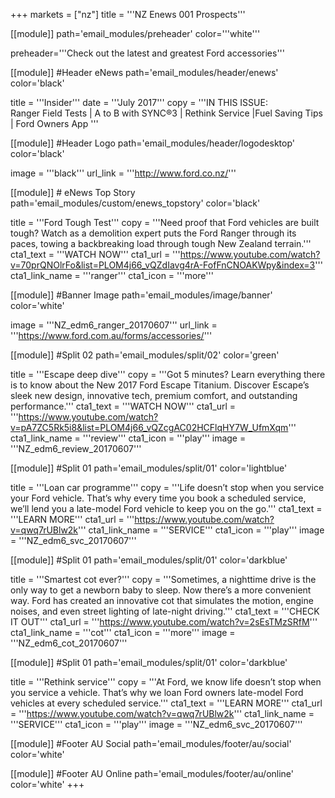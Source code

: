 +++
markets = ["nz"]
title = '''NZ Enews 001 Prospects'''

[[module]]
path='email_modules/preheader'
color='''white'''

   preheader='''Check out the latest and greatest Ford accessories'''

[[module]] #Header eNews 
path='email_modules/header/enews'
color='black'

  title = '''Insider'''
  date = '''July 2017'''
  copy = '''IN THIS ISSUE:<br />Ranger Field Tests | A to B with SYNC®3 | Rethink Service |Fuel Saving Tips | Ford Owners App '''


[[module]] #Header Logo
path='email_modules/header/logodesktop'
color='black'

  image = '''black'''
  url_link = '''http://www.ford.co.nz/'''

[[module]] # eNews Top Story 
path='email_modules/custom/enews_topstory'
color='black'

  title = '''Ford Tough Test'''
  copy = '''Need proof that Ford vehicles are built tough? Watch as a demolition expert puts the Ford Ranger through its paces, towing a backbreaking load through tough New Zealand terrain.'''
  cta1_text = '''WATCH NOW'''
  cta1_url = '''https://www.youtube.com/watch?v=70prQNOlrFo&list=PLOM4j66_vQZdIavg4rA-FofFnCNOAKWpy&index=3'''
  cta1_link_name = '''ranger'''
  cta1_icon = '''more'''


[[module]] #Banner Image 
path='email_modules/image/banner'
color='white'

  image = '''NZ_edm6_ranger_20170607'''
  url_link = '''https://www.ford.com.au/forms/accessories/'''


[[module]] #Split 02 
path='email_modules/split/02'
color='green'

title = '''Escape deep dive'''
  copy = '''Got 5 minutes? Learn everything there is to know about the New 2017 Ford Escape Titanium. Discover Escape’s sleek new design, innovative tech, premium comfort, and outstanding performance.'''
  cta1_text = '''WATCH NOW'''
  cta1_url = '''https://www.youtube.com/watch?v=pA7ZC5Rk5i8&list=PLOM4j66_vQZcgAC02HCFlqHY7W_UfmXqm'''
  cta1_link_name = '''review'''
  cta1_icon = '''play'''
  image = '''NZ_edm6_review_20170607'''


  [[module]] #Split 01
path='email_modules/split/01'
color='lightblue'

  title = '''Loan car programme'''
  copy = '''Life doesn’t stop when you service your Ford vehicle. That’s why every time you book a scheduled service, we’ll lend you a late-model Ford vehicle to keep you on the go.'''
  cta1_text = '''LEARN MORE'''
  cta1_url = '''https://www.youtube.com/watch?v=qwq7rUBlw2k'''
  cta1_link_name = '''SERVICE'''
  cta1_icon = '''play'''
  image = '''NZ_edm6_svc_20170607'''
  
  [[module]] #Split 01 
path='email_modules/split/01'
color='darkblue'

title = '''Smartest cot ever?'''
  copy = '''Sometimes, a nighttime drive is the only way to get a newborn baby to sleep. Now there’s a more convenient way. Ford has created an innovative cot that simulates the motion, engine noises, and even street lighting of late-night driving.'''
  cta1_text = '''CHECK IT OUT'''
  cta1_url = '''https://www.youtube.com/watch?v=2sEsTMzSRfM'''
  cta1_link_name = '''cot'''
  cta1_icon = '''more'''
  image = '''NZ_edm6_cot_20170607'''


[[module]] #Split 01
path='email_modules/split/01'
color='darkblue'

  title = '''Rethink service'''
  copy = '''At Ford, we know life doesn’t stop when you service a vehicle. That’s why we loan Ford owners late-model Ford vehicles at every scheduled service.'''
  cta1_text = '''LEARN MORE'''
  cta1_url = '''https://www.youtube.com/watch?v=qwq7rUBlw2k'''
  cta1_link_name = '''SERVICE'''
  cta1_icon = '''play'''
  image = '''NZ_edm6_svc_20170607'''

[[module]] #Footer AU Social
path='email_modules/footer/au/social'
color='white'


[[module]] #Footer AU Online
path='email_modules/footer/au/online'
color='white'
+++
